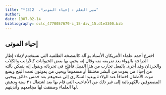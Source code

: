 ```yaml
---
title: "*سير العلم : إحياء الموتى*.  2(3)"
author: 
date: 1907-02-14
bibliography: oclc_4770057679-i_15-div_15.d1e3300.bib
---
```




##  إحياء الموتى 


 اخترع أحمد علماء الأمريكان الأستاذ بو آلة كالمضخة الطلمبة التي تستخدم لإملاء إطار الدراجة بالهواء بعد تفريغه منه وقال إنه يحيي بها بعض الحيوانات كالأرانب والكلاب والجرذان وقد أجرى بالفعل تجارب من هذا القبيل فأفلح في تجرباته ويقول إنه يتمكن بآلته من إحياء من يموت من البشر مختنقاً أو مسموماً ويحيي من يموتون تحت البنج ويمنع موت الأطفال اختناقاً عند الولادة ويعيد السكارى إلى صحوهم بعد  خمس  دقائق ويحيي المصعوقين بالكهربائية إلى غير ذلك من الأعاجيب التي قام بها بعد اشتغال  ٣١  سنة ودهش لها العلماء وصفقت لها مجامعهم وأنديتهم. 
